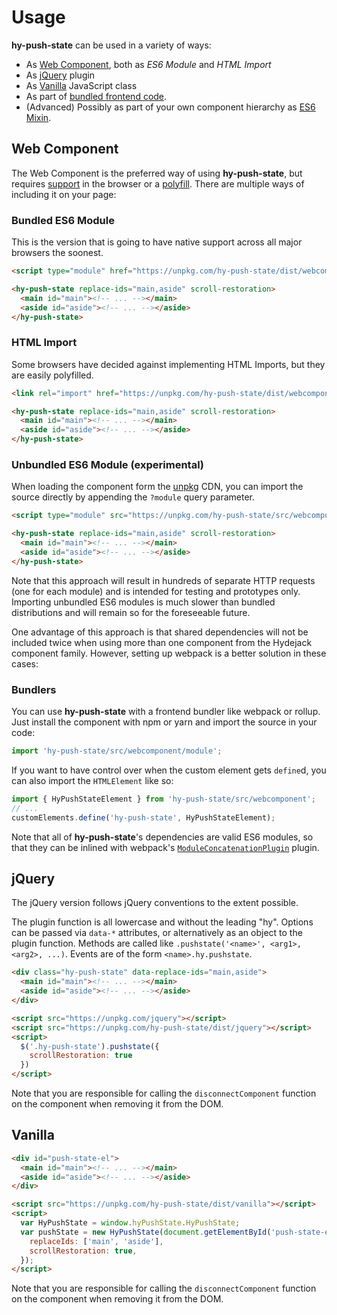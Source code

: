 # Usage

**hy-push-state** can be used in a variety of ways:
* As [Web Component](#web-component), both as *ES6 Module* and *HTML Import*
* As [jQuery](#jquery) plugin
* As [Vanilla](#vanilla) JavaScript class
* As part of [bundled frontend code](#bundlers).
* (Advanced) Possibly as part of your own component hierarchy as [ES6 Mixin][esmixins].

[esmixins]: http://justinfagnani.com/2015/12/21/real-mixins-with-javascript-classes/

## Web Component
The Web Component is the preferred way of using **hy-push-state**, but requires [support] in the browser or a [polyfill]. There are multiple ways of including it on your page:

### Bundled ES6 Module
This is the version that is going to have native support across all major browsers the soonest.

~~~html
<script type="module" href="https://unpkg.com/hy-push-state/dist/webcomponent/module"></script>

<hy-push-state replace-ids="main,aside" scroll-restoration>
  <main id="main"><!-- ... --></main>
  <aside id="aside"><!-- ... --></aside>
</hy-push-state>
~~~

### HTML Import
Some browsers have decided against implementing HTML Imports, but they are easily polyfilled.

~~~html
<link rel="import" href="https://unpkg.com/hy-push-state/dist/webcomponent/hy-push-state.html">

<hy-push-state replace-ids="main,aside" scroll-restoration>
  <main id="main"><!-- ... --></main>
  <aside id="aside"><!-- ... --></aside>
</hy-push-state>
~~~

### Unbundled ES6 Module (experimental)
When loading the component form the [unpkg] CDN, you can import the source directly by appending the `?module` query parameter.

~~~html
<script type="module" src="https://unpkg.com/hy-push-state/src/webcomponent/module?module"></script>

<hy-push-state replace-ids="main,aside" scroll-restoration>
  <main id="main"><!-- ... --></main>
  <aside id="aside"><!-- ... --></aside>
</hy-push-state>
~~~

Note that this approach will result in hundreds of separate HTTP requests (one for each module) and is intended for testing and prototypes only. Importing unbundled ES6 modules is much slower than bundled distributions and will remain so for the foreseeable future.

One advantage of this approach is that shared dependencies will not be included twice when using more than one component from the Hydejack component family. However, setting up webpack is a better solution in these cases:

### Bundlers
You can use **hy-push-state** with a frontend bundler like webpack or rollup.
Just install the component with npm or yarn and import the source in your code:

```js
import 'hy-push-state/src/webcomponent/module';
```

If you want to have control over when the custom element gets `define`d, you can also import the `HTMLElement` like so:

```js
import { HyPushStateElement } from 'hy-push-state/src/webcomponent';
// ...
customElements.define('hy-push-state', HyPushStateElement);
```

Note that all of **hy-push-state**'s dependencies are valid ES6 modules, so that they can be inlined with webpack's [`ModuleConcatenationPlugin`][mcp] plugin.

[support]: https://caniuse.com/#feat=template,custom-elementsv1,shadowdomv1,es6-module,imports
[polyfill]: https://github.com/webcomponents/webcomponentsjs
[unpkg]: https://unpkg.com/
[mcp]: https://webpack.js.org/plugins/module-concatenation-plugin/

<!--more-->

## jQuery
The jQuery version follows jQuery conventions to the extent possible.

The plugin function is all lowercase and without the leading "hy".
Options can be passed via `data-*` attributes, or alternatively as an object to the plugin function.
Methods are called like `.pushstate('<name>', <arg1>, <arg2>, ...)`.
Events are of the form `<name>.hy.pushstate`.

~~~html
<div class="hy-push-state" data-replace-ids="main,aside">
  <main id="main"><!-- ... --></main>
  <aside id="aside"><!-- ... --></aside>
</div>

<script src="https://unpkg.com/jquery"></script>
<script src="https://unpkg.com/hy-push-state/dist/jquery"></script>
<script>
  $('.hy-push-state').pushstate({
    scrollRestoration: true
  })
</script>
~~~

Note that you are responsible for calling the `disconnectComponent` function on the component when removing it from the DOM.

## Vanilla

~~~html
<div id="push-state-el">
  <main id="main"><!-- ... --></main>
  <aside id="aside"><!-- ... --></aside>
</div>

<script src="https://unpkg.com/hy-push-state/dist/vanilla"></script>
<script>
  var HyPushState = window.hyPushState.HyPushState;
  var pushState = new HyPushState(document.getElementById('push-state-el'), {
    replaceIds: ['main', 'aside'],
    scrollRestoration: true,
  });
</script>
~~~

Note that you are responsible for calling the `disconnectComponent` function on the component when removing it from the DOM.

